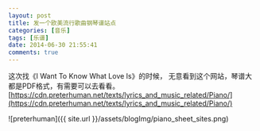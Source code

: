 ```yaml
---
layout: post
title: 发一个欧美流行歌曲钢琴谱站点
categories: [音乐]
tags: [乐谱]
date: 2014-06-30 21:55:41
comments: true
---
```


这次找《I Want To Know What Love Is》的时候，
无意看到这个网站，琴谱大都是PDF格式，有需要可以去看看。
[https://cdn.preterhuman.net/texts/lyrics_and_music_related/Piano/](https://cdn.preterhuman.net/texts/lyrics_and_music_related/Piano/) 
<!--more-->
![preterhuman]({{ site.url }}/assets/blogImg/piano_sheet_sites.png)
